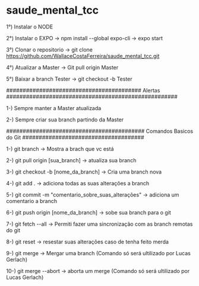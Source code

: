 # saude_mental_tcc

1°) Instalar o NODE

2°) Instalar o EXPO -> npm install --global expo-cli -> expo start

3°) Clonar o repositorio -> git clone https://github.com/WallaceCostaFerreira/saude_mental_tcc.git

4°) Atualizar a Master -> Git pull origin Master

5°) Baixar a branch Tester -> git checkout -b Tester


#########################################  Alertas  ####################################################

1-) Sempre manter a Master atualizada

2-) Sempre criar sua branch partindo da Master

########################################## Comandos Basicos do Git #####################################

1-) git branch -> Mostra a brach que vc está

2-) git pull origin [sua_branch] -> atualiza sua branch

3-) git checkout -b [nome_da_branch] -> Cria uma branch nova

4-) git add . -> adiciona todas as suas alterações a branch

5-) git commit -m "comentario_sobre_suas_alterações" -> adiciona um comentario a branch

6-) git push origin [nome_da_branch] -> sobe sua branch para o git

7-) git fetch --all -> Permiti fazer uma sincronização com as branch remotas do git

8-) git reset -> resestar suas alterações caso de tenha feito merda

9-) git merge -> Mergar uma branch (Comando só será ultilizado por Lucas Gerlach)

10-) git merge --abort -> aborta um merge (Comando só será ultilizado por Lucas Gerlach)


